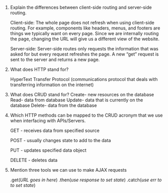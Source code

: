 1. Explain the differences between client-side routing and server-side routing.

    Client-side: The whole page does not refresh when using client-side routing. For example, components like headers, menus, and footers are things we typically want on every page. Since we are internally routing the page, changing the URL will give us a different view of the website.

    Server-side: Server-side routes only requests the information that was asked for but every request refreshes the page. A new “get” request is sent to the server and returns a new page.


2. What does HTTP stand for?

	HyperText Transfer Protocol
        (communications protocol that deals with transferring information on the internet)

3. What does CRUD stand for?
	Create- new resources on the database
	Read- data from database
	Update- data that is currently on the database
	Delete- data from the database


4. Which HTTP methods can be mapped to the CRUD acronym that we use when        interfacing with APIs/Servers.

	GET -	receives data from specified source 

	POST - usually changes state to add to the data

	PUT - updates specified data object

	DELETE - deletes data

5. Mention three tools we can use to make AJAX requests

    .get(*URL goes in here*)
    .then(*use response to set state*)
    .catch(*use err to to set state*)
